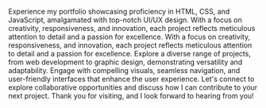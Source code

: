 Experience my portfolio showcasing proficiency in HTML, CSS, and JavaScript, amalgamated with top-notch UI/UX design. With a focus on creativity, responsiveness, and innovation, each project reflects meticulous attention to detail and a passion for excellence. With a focus on creativity, responsiveness, and innovation, each project reflects meticulous attention to detail and a passion for excellence. Explore a diverse range of projects, from web development to graphic design, demonstrating versatility and adaptability. Engage with compelling visuals, seamless navigation, and user-friendly interfaces that enhance the user experience. Let's connect to explore collaborative opportunities and discuss how I can contribute to your next project. Thank you for visiting, and I look forward to hearing from you!
